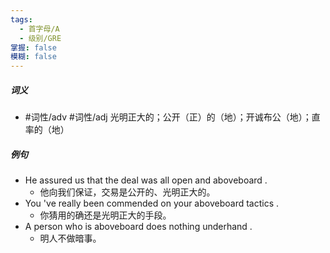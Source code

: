 ```yaml
---
tags:
  - 首字母/A
  - 级别/GRE
掌握: false
模糊: false
---
```

##### 词义
- #词性/adv #词性/adj  光明正大的；公开（正）的（地）；开诚布公（地）；直率的（地）
##### 例句
- He assured us that the deal was all open and aboveboard .
	- 他向我们保证，交易是公开的、光明正大的。
- You 've really been commended on your aboveboard tactics .
	- 你猜用的确还是光明正大的手段。
- A person who is aboveboard does nothing underhand .
	- 明人不做暗事。
